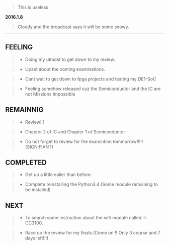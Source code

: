 > This is useless

**2016.1.8**

> Cloudy and the broadcast says it will be some snowy.
---
## FEELING


> + Doing my utmost to get down to my review.

> + Upset about the coming examinations.

> + Cant wait to get down to fpga projects and testing my DE1-SoC

> + Feeling somehow released cuz the Semiconductor and the IC are not Missions Impossible

## REMAINNIG

> + Review!!!

> + Chapter 2 of IC and Chapter 1 of Semiconductor

> + Do not forget to review for the examintion tommorrow!!!!! (SIGNIFIANT)

## COMPLETED

> + Get up a little ealier than before.

> + Complete reinstalling the Python3.4.(Some module remaining to be installed)

## NEXT


> + To search some instruction about the wifi module called Ti CC3100.


> + Race up the review for my finals.(Come on !! Only 3 course and 7 days left!!!)
